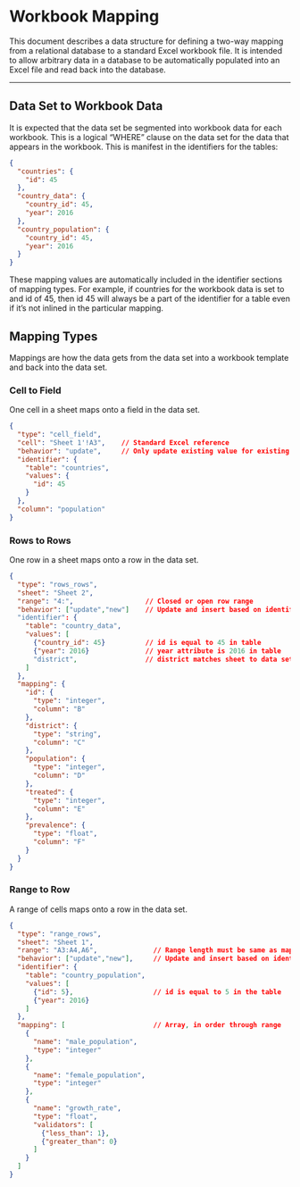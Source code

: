# Workbook Mapping
This document describes a data structure for defining a two-way mapping from a relational database to a standard Excel workbook file.  It is intended to allow arbitrary data in a database to be automatically populated into an Excel file and read back into the database.  

---
## Data Set to Workbook Data
It is expected that the data set be segmented into workbook data for each workbook.  This is a logical “WHERE” clause on the data set for the data that appears in the workbook.  This is manifest in the identifiers for the tables:

``` json
{
  "countries": {
    "id": 45
  },
  "country_data": {
    "country_id": 45,
    "year": 2016
  },
  "country_population": {
    "country_id": 45,
    "year": 2016
  }
}
```

These mapping values are automatically included in the identifier sections of mapping types.  For example, if countries for the workbook data is set to and id of 45, then id 45 will always be a part of the identifier for a table even if it’s not inlined in the particular mapping.

## Mapping Types
Mappings are how the data gets from the data set into a workbook template and back into the data set.

### Cell to Field
One cell in a sheet maps onto a field in the data set.
``` json
{
  "type": "cell_field",
  "cell": "Sheet 1'!A3",    // Standard Excel reference
  "behavior": "update",     // Only update existing value for existing row
  "identifier": {
    "table": "countries",
    "values": {
      "id": 45
    }
  },
  "column": "population"
}
```

### Rows to Rows
One row in a sheet maps onto a row in the data set.
``` json
{
  "type": "rows_rows",
  "sheet": "Sheet 2",
  "range": "4:",                  // Closed or open row range 
  "behavior": ["update","new"]    // Update and insert based on identifier
  "identifier": {
    "table": "country_data",
    "values": [
      {"country_id": 45}          // id is equal to 45 in table
      {"year": 2016}              // year attribute is 2016 in table
      "district",                 // district matches sheet to data set row
    ]
  },
  "mapping": {
    "id": {
      "type": "integer",
      "column": "B"
    },
    "district": {
      "type": "string",
      "column": "C"
    },
    "population": {
      "type": "integer",
      "column": "D"
    },
    "treated": {
      "type": "integer",
      "column": "E"
    },
    "prevalence": {
      "type": "float",
      "column": "F"
    }
  }
}
```

### Range to Row
A range of cells maps onto a row in the data set.
``` json
{
  "type": "range_rows",
  "sheet": "Sheet 1",
  "range": "A3:A4,A6",              // Range length must be same as mapping
  "behavior": ["update","new"],     // Update and insert based on identifier
  "identifier": {
    "table": "country_population",
    "values": [
      {"id": 5},                    // id is equal to 5 in the table
      {"year": 2016}
    ]
  },
  "mapping": [                      // Array, in order through range
    {
      "name": "male_population",
      "type": "integer"
    },
    {
      "name": "female_population",
      "type": "integer"
    },
    {
      "name": "growth_rate",
      "type": "float",
      "validators": [
        {"less_than": 1},
        {"greater_than": 0}
      ]
    }
  ]
}
```